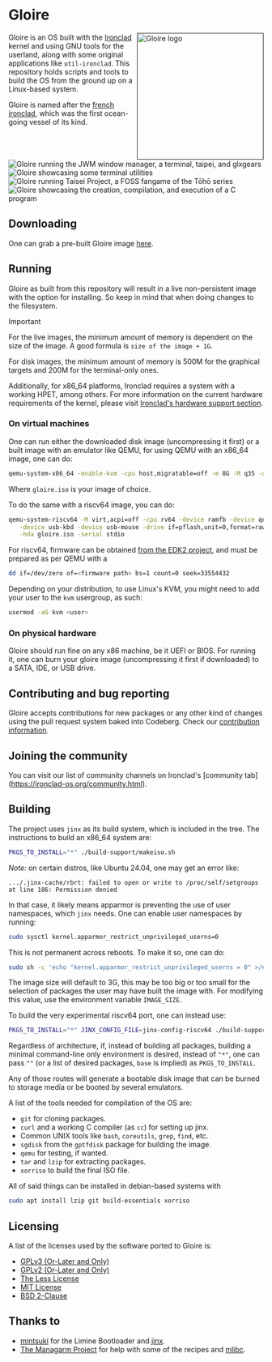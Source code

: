 # Gloire

[<img src="artwork/logo.png" width="250" align="right" alt="Gloire logo">]()

Gloire is an OS built with the [Ironclad](https://ironclad-os.org)
kernel and using GNU tools for the userland, along with some original
applications like `util-ironclad`. This repository holds scripts and tools to
build the OS from the ground up on a Linux-based system.

Gloire is named after the [french ironclad](https://en.wikipedia.org/wiki/French_ironclad_Gloire),
which was the first ocean-going vessel of its kind.

![Gloire running the JWM window manager, a terminal, taipei, and glxgears](artwork/screenshot1.png)
![Gloire showcasing some terminal utilities](artwork/screenshot2.png)
![Gloire running Taisei Project, a FOSS fangame of the Tōhō series](artwork/screenshot3.png)
![Gloire showcasing the creation, compilation, and execution of a C program](artwork/screenshot4.png)

## Downloading

One can grab a pre-built Gloire image [here](https://codeberg.org/Ironclad/Gloire/releases).

## Running

Gloire as built from this repository will result in a live non-persistent image
with the option for installing. So keep in mind that when doing changes to the
filesystem.

> [!IMPORTANT]
> For the live images, the minimum amount of memory is dependent on the size
> of the image. A good formula is `size of the image + 1G`.
>
> For disk images, the minimum amount of memory is  500M for the graphical
> targets and 200M for the terminal-only ones.
>
> Additionally, for x86_64 platforms, Ironclad requires a system with a working
> HPET, among others.
> For more information on the current hardware requirements of the
> kernel, please visit [Ironclad's hardware support section](https://ironclad-os.org/supportedhardware.html).

### On virtual machines

One can run either the downloaded disk image (uncompressing it first) or a
built image with an emulator like QEMU, for using QEMU with an x86_64
image, one can do:

```bash
qemu-system-x86_64 -enable-kvm -cpu host,migratable=off -m 8G -M q35 -drive format=raw,file=gloire.iso -serial stdio
```

Where `gloire.iso` is your image of choice.

To do the same with a riscv64 image, you can do:

```bash
qemu-system-riscv64 -M virt,acpi=off -cpu rv64 -device ramfb -device qemu-xhci -m 4G         \
   -device usb-kbd -device usb-mouse -drive if=pflash,unit=0,format=raw,file=<firmware path> \
   -hda gloire.iso -serial stdio
```

For riscv64, firmware can be obtained [from the EDK2 project](https://github.com/osdev0/edk2-ovmf-nightly/releases/latest/download/ovmf-code-riscv64.fd),
and must be prepared as per QEMU with a

```bash
dd if=/dev/zero of=<firmware path> bs=1 count=0 seek=33554432
```

Depending on your distribution, to use Linux's KVM, you might need to add your
user to the `kvm` usergroup, as such:

```bash
usermod -aG kvm <user>
```

### On physical hardware

Gloire should run fine on any x86 machine, be it UEFI or BIOS. For running it,
one can burn your gloire image (uncompressing it first if downloaded) to a
SATA, IDE, or USB drive.

## Contributing and bug reporting

Gloire accepts contributions for new packages or any other kind of changes
using the pull request system baked into Codeberg. Check our
[contribution information](CONTRIBUTING.md).

## Joining the community

You can visit our list of community channels on Ironclad's
[community tab] (https://ironclad-os.org/community.html).

## Building

The project uses `jinx` as its build system, which is included in the tree.
The instructions to build an x86_64 system are:

```bash
PKGS_TO_INSTALL="*" ./build-support/makeiso.sh
```

*Note:* on certain distros, like Ubuntu 24.04, one may get an error like:
```
.../.jinx-cache/rbrt: failed to open or write to /proc/self/setgroups at line 186: Permission denied
```
In that case, it likely means apparmor is preventing the use of user namespaces,
which `jinx` needs. One can enable user namespaces by running:
```sh
sudo sysctl kernel.apparmor_restrict_unprivileged_userns=0
```
This is not permanent across reboots. To make it so, one can do:
```sh
sudo sh -c 'echo "kernel.apparmor_restrict_unprivileged_userns = 0" >/etc/sysctl.d/99-userns.conf'
```

The image size will default to 3G, this may be too big or too small for the
selection of packages the user may have built the image with. For modifying
this value, use the environment variable `IMAGE_SIZE`.

To build the very experimental riscv64 port, one can instead use:

```bash
PKGS_TO_INSTALL="*" JINX_CONFIG_FILE=jinx-config-riscv64 ./build-support/makeiso.sh
```

Regardless of architecture, if, instead of building all packages, building
a minimal command-line only environment is desired, instead of `"*"`, one
can pass `""` (or a list of desired packages, `base` is implied) as `PKGS_TO_INSTALL`.

Any of those routes will generate a bootable disk image that can be burned to
storage media or be booted by several emulators.

A list of the tools needed for compilation of the OS are:

- `git` for cloning packages.
- `curl` and a working C compiler (as `cc`) for setting up jinx.
- Common UNIX tools like `bash`, `coreutils`, `grep`, `find`, etc.
- `sgdisk` from the `gptfdisk` package for building the image.
- `qemu` for testing, if wanted.
- `tar` and `lzip` for extracting packages.
- `xorriso` to build the final ISO file.

All of said things can be installed in debian-based systems with

```bash
sudo apt install lzip git build-essentials xorriso
```

## Licensing

A list of the licenses used by the software ported to Gloire is:

- [GPLv3 (Or-Later and Only)](https://www.gnu.org/licenses/gpl-3.0.html)
- [GPLv2 (Or-Later and Only)](https://www.gnu.org/licenses/old-licenses/gpl-2.0.html)
- [The Less License](https://github.com/gwsw/less/blob/master/LICENSE)
- [MIT License](https://opensource.org/licenses/MIT)
- [BSD 2-Clause](https://opensource.org/licenses/BSD-2-Clause)

## Thanks to

- [mintsuki](https://github.com/mintsuki) for the Limine Bootloader and
[jinx](https://github.com/mintsuki/jinx).
- [The Managarm Project](https://github.com/managarm) for help with some
of the recipes and [mlibc](https://github.com/managarm/mlibc).
